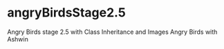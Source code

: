# angryBirdsStage2.5
Angry Birds stage 2.5 with Class Inheritance and Images
Angry Birds with Ashwin